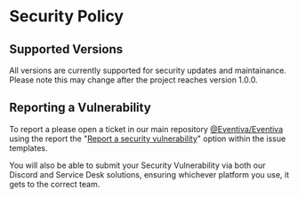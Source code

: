 # Security Policy

## Supported Versions

All versions are currently supported for security updates and maintainance. Please note this may change after the
project reaches version 1.0.0.

## Reporting a Vulnerability

To report a please open a ticket in our main repository [@Eventiva/Eventiva](https://github.com/Eventiva/Eventiva/)
using the report the "[Report a security vulnerability](https://github.com/Eventiva/Eventiva/security/advisories/new)"
option within the issue templates.

You will also be able to submit your Security Vulnerability via both our Discord and Service Desk solutions,
ensuring whichever platform you use, it gets to the correct team.
